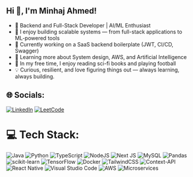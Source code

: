 ## Hi 👋, I'm Minhaj Ahmed!
- 🔧 Backend and Full-Stack Developer | AI/ML Enthusiast
- 🤖 I enjoy building scalable systems — from full-stack applications to ML-powered tools
- 🚀 Currently working on a SaaS backend boilerplate (JWT, CI/CD, Swagger)
- 🌱 Learning more about System design, AWS, and Artificial Intelligence
- 📖 In my free time, I enjoy reading sci-fi books and playing football
- 💡 Curious, resilient, and love figuring things out — always learning, always building.


## 🌐 Socials:
[![LinkedIn](https://img.shields.io/badge/LinkedIn-%230077B5.svg?logo=linkedin&logoColor=white)](https://linkedin.com/in/www.linkedin.com/in/minhajahmed10) [![LeetCode](https://img.shields.io/badge/LeetCode-%23FFA116.svg?logo=leetcode&logoColor=white)](https://leetcode.com/u/minhaj14/)


# 💻 Tech Stack:
![Java](https://img.shields.io/badge/java-%23ED8B00.svg?style=for-the-badge&logo=openjdk&logoColor=white) ![Python](https://img.shields.io/badge/python-3670A0?style=for-the-badge&logo=python&logoColor=ffdd54) ![TypeScript](https://img.shields.io/badge/TypeScript-3178C6?style=for-the-badge&logo=typescript&logoColor=white) ![NodeJS](https://img.shields.io/badge/node.js-6DA55F?style=for-the-badge&logo=node.js&logoColor=white) ![Next JS](https://img.shields.io/badge/Next-black?style=for-the-badge&logo=next.js&logoColor=white) ![MySQL](https://img.shields.io/badge/mysql-4479A1.svg?style=for-the-badge&logo=mysql&logoColor=white) ![Pandas](https://img.shields.io/badge/pandas-%23150458.svg?style=for-the-badge&logo=pandas&logoColor=white) ![scikit-learn](https://img.shields.io/badge/scikit--learn-%23F7931E.svg?style=for-the-badge&logo=scikit-learn&logoColor=white) ![TensorFlow](https://img.shields.io/badge/TensorFlow-%23FF6F00.svg?style=for-the-badge&logo=TensorFlow&logoColor=white) ![Docker](https://img.shields.io/badge/docker-%230db7ed.svg?style=for-the-badge&logo=docker&logoColor=white) ![TailwindCSS](https://img.shields.io/badge/tailwindcss-%2338B2AC.svg?style=for-the-badge&logo=tailwind-css&logoColor=white) ![Context-API](https://img.shields.io/badge/Context--Api-000000?style=for-the-badge&logo=react) ![React Native](https://img.shields.io/badge/react_native-%2320232a.svg?style=for-the-badge&logo=react&logoColor=%2361DAFB) ![Visual Studio Code](https://img.shields.io/badge/VS%20Code-007ACC?style=for-the-badge&logo=visual-studio-code&logoColor=white) ![AWS](https://img.shields.io/badge/Amazon%20AWS-FF9900?style=for-the-badge&logo=amazonaws&logoColor=white) ![Microservices](https://img.shields.io/badge/Microservices-%236C3483.svg?style=for-the-badge&logo=databricks&logoColor=white)
